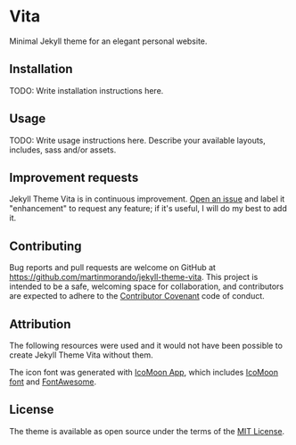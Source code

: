 # Vita

Minimal Jekyll theme for an elegant personal website.

## Installation

TODO: Write installation instructions here.

## Usage

TODO: Write usage instructions here. Describe your available layouts, includes, sass and/or assets.

## Improvement requests

Jekyll Theme Vita is in continuous improvement. [Open an issue](https://github.com/martinmorando/jekyll-theme-vita/issues/new) and label it "enhancement" to request any feature; if it's useful, I will do my best to add it.

## Contributing

Bug reports and pull requests are welcome on GitHub at https://github.com/martinmorando/jekyll-theme-vita. This project is intended to be a safe, welcoming space for collaboration, and contributors are expected to adhere to the [Contributor Covenant](http://contributor-covenant.org) code of conduct.

## Attribution

The following resources were used and it would not have been possible to create Jekyll Theme Vita without them.

The icon font was generated with [IcoMoon App](https://icomoon.io/), which includes [IcoMoon font](https://icomoon.io/#icons-icomoon) and [FontAwesome](https://github.com/FortAwesome/Font-Awesome#license).

## License

The theme is available as open source under the terms of the [MIT License](https://opensource.org/licenses/MIT).

